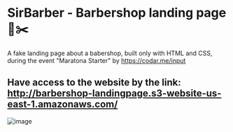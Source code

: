 # SirBarber - Barbershop landing page 💈✂️
A fake landing page about a babershop, built only with HTML and CSS, during the event "Maratona Starter" by https://codar.me/input

## Have access to the website by the link: http://barbershop-landingpage.s3-website-us-east-1.amazonaws.com/
![image](https://user-images.githubusercontent.com/51066402/184509133-3a6cb091-5ea6-4ca4-aff5-44fd7319d0d0.png)

